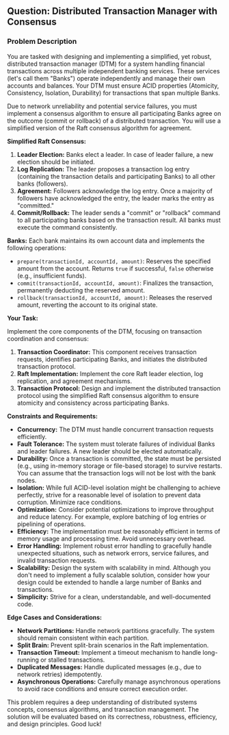 ## Question: Distributed Transaction Manager with Consensus

### Problem Description

You are tasked with designing and implementing a simplified, yet robust, distributed transaction manager (DTM) for a system handling financial transactions across multiple independent banking services. These services (let's call them "Banks") operate independently and manage their own accounts and balances. Your DTM must ensure ACID properties (Atomicity, Consistency, Isolation, Durability) for transactions that span multiple Banks.

Due to network unreliability and potential service failures, you must implement a consensus algorithm to ensure all participating Banks agree on the outcome (commit or rollback) of a distributed transaction. You will use a simplified version of the Raft consensus algorithm for agreement.

**Simplified Raft Consensus:**

1.  **Leader Election:** Banks elect a leader. In case of leader failure, a new election should be initiated.
2.  **Log Replication:** The leader proposes a transaction log entry (containing the transaction details and participating Banks) to all other banks (followers).
3.  **Agreement:** Followers acknowledge the log entry. Once a majority of followers have acknowledged the entry, the leader marks the entry as "committed."
4.  **Commit/Rollback:** The leader sends a "commit" or "rollback" command to all participating banks based on the transaction result. All banks must execute the command consistently.

**Banks:** Each bank maintains its own account data and implements the following operations:

*   `prepare(transactionId, accountId, amount)`: Reserves the specified amount from the account. Returns `true` if successful, `false` otherwise (e.g., insufficient funds).
*   `commit(transactionId, accountId, amount)`: Finalizes the transaction, permanently deducting the reserved amount.
*   `rollback(transactionId, accountId, amount)`: Releases the reserved amount, reverting the account to its original state.

**Your Task:**

Implement the core components of the DTM, focusing on transaction coordination and consensus:

1.  **Transaction Coordinator:** This component receives transaction requests, identifies participating Banks, and initiates the distributed transaction protocol.
2.  **Raft Implementation:** Implement the core Raft leader election, log replication, and agreement mechanisms.
3.  **Transaction Protocol:** Design and implement the distributed transaction protocol using the simplified Raft consensus algorithm to ensure atomicity and consistency across participating Banks.

**Constraints and Requirements:**

*   **Concurrency:** The DTM must handle concurrent transaction requests efficiently.
*   **Fault Tolerance:** The system must tolerate failures of individual Banks and leader failures.  A new leader should be elected automatically.
*   **Durability:** Once a transaction is committed, the state must be persisted (e.g., using in-memory storage or file-based storage) to survive restarts. You can assume that the transaction logs will not be lost with the bank nodes.
*   **Isolation:** While full ACID-level isolation might be challenging to achieve perfectly, strive for a reasonable level of isolation to prevent data corruption.  Minimize race conditions.
*   **Optimization:** Consider potential optimizations to improve throughput and reduce latency. For example, explore batching of log entries or pipelining of operations.
*   **Efficiency:** The implementation must be reasonably efficient in terms of memory usage and processing time. Avoid unnecessary overhead.
*   **Error Handling:** Implement robust error handling to gracefully handle unexpected situations, such as network errors, service failures, and invalid transaction requests.
*   **Scalability:** Design the system with scalability in mind. Although you don't need to implement a fully scalable solution, consider how your design could be extended to handle a large number of Banks and transactions.
*   **Simplicity:** Strive for a clean, understandable, and well-documented code.

**Edge Cases and Considerations:**

*   **Network Partitions:**  Handle network partitions gracefully.  The system should remain consistent within each partition.
*   **Split Brain:** Prevent split-brain scenarios in the Raft implementation.
*   **Transaction Timeout:** Implement a timeout mechanism to handle long-running or stalled transactions.
*   **Duplicated Messages:** Handle duplicated messages (e.g., due to network retries) idempotently.
*   **Asynchronous Operations:**  Carefully manage asynchronous operations to avoid race conditions and ensure correct execution order.

This problem requires a deep understanding of distributed systems concepts, consensus algorithms, and transaction management. The solution will be evaluated based on its correctness, robustness, efficiency, and design principles. Good luck!
